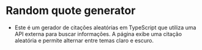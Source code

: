 # Random quote generator
- Este é um gerador de citações aleatórias em TypeScript que utiliza uma API externa para buscar informações. A página exibe uma citação aleatória e permite alternar entre temas claro e escuro.